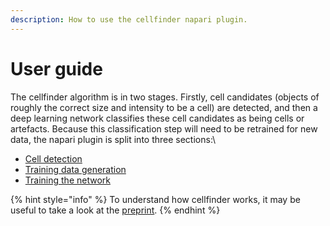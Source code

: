 ```yaml
---
description: How to use the cellfinder napari plugin.
---
```


# User guide

The cellfinder algorithm is in two stages. Firstly, cell candidates (objects of roughly the correct size and intensity to be a cell) are detected, and then a deep learning network classifies these cell candidates as being cells or artefacts. Because this classification step will need to be retrained for new data, the napari plugin is split into three sections:\


* [Cell detection](cell-detection/)
* [Training data generation](training-data-generation.md)
* [Training the network](training-the-network.md)

{% hint style="info" %}
To understand how cellfinder works, it may be useful to take a look at the [preprint](https://www.biorxiv.org/content/10.1101/2020.10.21.348771v2).&#x20;
{% endhint %}
